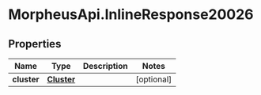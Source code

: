 # MorpheusApi.InlineResponse20026

## Properties

Name | Type | Description | Notes
------------ | ------------- | ------------- | -------------
**cluster** | [**Cluster**](Cluster.md) |  | [optional] 


